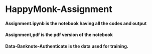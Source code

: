 # HappyMonk-Assignment

#### Assignment.ipynb is the notebook having all the codes and output 
#### Assignment,pdf is the pdf version of the notebook 
#### Data-Banknote-Authenticate is the data used for training.
